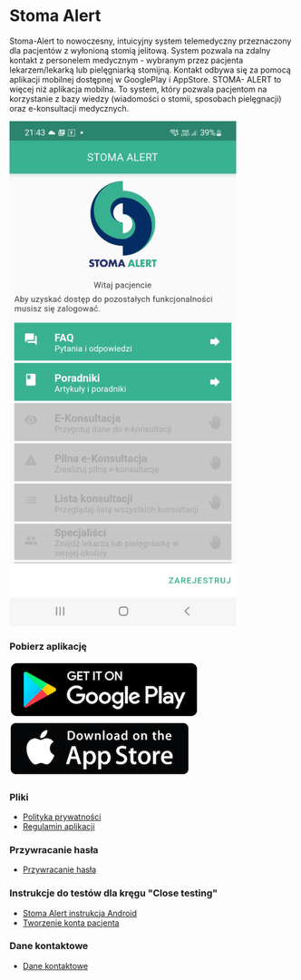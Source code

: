 # Stoma Alert
Stoma-Alert to nowoczesny, intuicyjny system telemedyczny przeznaczony dla pacjentów z wyłonioną stomią jelitową.
System pozwala na zdalny kontakt z personelem medycznym - wybranym przez pacjenta lekarzem/lekarką lub pielęgniarką stomijną.
Kontakt odbywa się za pomocą aplikacji mobilnej dostępnej w GooglePlay i AppStore.
STOMA- ALERT to więcej niż aplikacja mobilna. To system, który pozwala pacjentom na korzystanie z bazy wiedzy (wiadomości o stomii, sposobach pielęgnacji) oraz e-konsultacji medycznych.



<img src="https://raw.githubusercontent.com/sosnus/stomia-landing/main/docs/images/Screen11.jpg" width="400" >

### Pobierz aplikację
[![Google Play](https://github.com/sosnus/stomia-landing/blob/gh-pages/images/download-android.png?raw=true)](https://play.google.com/store?hl=pl&gl=US)
[![App Store](https://github.com/sosnus/stomia-landing/blob/gh-pages/images/download-ios.png?raw=true)](https://www.apple.com/pl/ios/app-store/)

### Pliki
* [Polityka prywatności](/documents/stompat/Stomia-polityka.pdf)
* [Regulamin aplikacji](/documents/stompat/Stomia-regulamin.pdf)

### Przywracanie hasła
* [Przywracanie hasła](/documents/pass-restore.md)

### Instrukcje do testów dla kręgu "Close testing"
* [Stoma Alert instrukcja Android](/documents/instrukcja-testy-android.pdf)
* [Tworzenie konta pacjenta](/documents/konto-pacjenta.pdf)


### Dane kontaktowe
* [Dane kontaktowe](/docs/contact.md)
